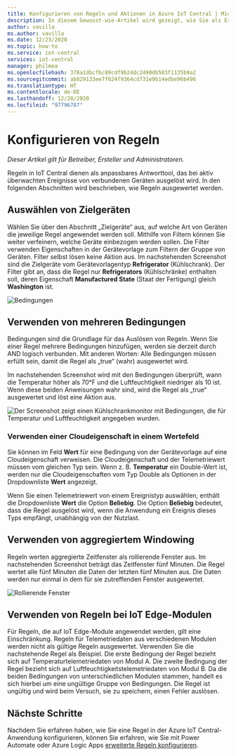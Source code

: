 ```yaml
---
title: Konfigurieren von Regeln und Aktionen in Azure IoT Central | Microsoft-Dokumentation
description: In diesem Gewusst-wie-Artikel wird gezeigt, wie Sie als Ersteller telemetriebasierte Regeln und Aktionen in Ihrer Azure IoT Central-Anwendung konfigurieren.
author: vavilla
ms.author: vavilla
ms.date: 12/23/2020
ms.topic: how-to
ms.service: iot-central
services: iot-central
manager: philmea
ms.openlocfilehash: 378a1dbcfbc89cdf9b24dc2490db583f1135b9a2
ms.sourcegitcommit: ab829133ee7f024f9364cd731e9b14edbe96b496
ms.translationtype: HT
ms.contentlocale: de-DE
ms.lasthandoff: 12/28/2020
ms.locfileid: "97796787"
---
```

# <a name="configure-rules"></a>Konfigurieren von Regeln

*Dieser Artikel gilt für Betreiber, Ersteller und Administratoren.*

Regeln in IoT Central dienen als anpassbares Antworttool, das bei aktiv überwachten Ereignisse von verbundenen Geräten ausgelöst wird. In den folgenden Abschnitten wird beschrieben, wie Regeln ausgewertet werden.

## <a name="select-target-devices"></a>Auswählen von Zielgeräten

Wählen Sie über den Abschnitt „Zielgeräte“ aus, auf welche Art von Geräten die jeweilige Regel angewendet werden soll. Mithilfe von Filtern können Sie weiter verfeinern, welche Geräte einbezogen werden sollen. Die Filter verwenden Eigenschaften in der Gerätevorlage zum Filtern der Gruppe von Geräten. Filter selbst lösen keine Aktion aus. Im nachstehenden Screenshot sind die Zielgeräte vom Gerätevorlagentyp **Refrigerator** (Kühlschrank). Der Filter gibt an, dass die Regel nur **Refrigerators** (Kühlschränke) enthalten soll, deren Eigenschaft **Manufactured State** (Staat der Fertigung) gleich **Washington** ist.

![Bedingungen](media/howto-configure-rules/filters.png)

## <a name="use-multiple-conditions"></a>Verwenden von mehreren Bedingungen

Bedingungen sind die Grundlage für das Auslösen von Regeln. Wenn Sie einer Regel mehrere Bedingungen hinzufügen, werden sie derzeit durch AND logisch verbunden. Mit anderen Worten: Alle Bedingungen müssen erfüllt sein, damit die Regel als „true“ (wahr) ausgewertet wird.  

Im nachstehenden Screenshot wird mit den Bedingungen überprüft, wann die Temperatur höher als 70&deg;F und die Luftfeuchtigkeit niedriger als 10 ist. Wenn diese beiden Anweisungen wahr sind, wird die Regel als „true“ ausgewertet und löst eine Aktion aus.

![Der Screenshot zeigt einen Kühlschrankmonitor mit Bedingungen, die für Temperatur und Luftfeuchtigkeit angegeben wurden.](media/howto-configure-rules/conditions.png)

### <a name="use-a-cloud-property-in-a-value-field"></a>Verwenden einer Cloudeigenschaft in einem Wertefeld

Sie können im Feld **Wert** für eine Bedingung von der Gerätevorlage auf eine Cloudeigenschaft verweisen. Die Cloudeigenschaft und der Telemetriewert müssen vom gleichen Typ sein. Wenn z. B. **Temperatur** ein Double-Wert ist, werden nur die Cloudeigenschaften vom Typ Double als Optionen in der Dropdownliste **Wert** angezeigt.

Wenn Sie einen Telemetriewert von einem Ereignistyp auswählen, enthält die Dropdownliste **Wert** die Option **Beliebig**. Die Option **Beliebig** bedeutet, dass die Regel ausgelöst wird, wenn die Anwendung ein Ereignis dieses Typs empfängt, unabhängig von der Nutzlast.

## <a name="use-aggregate-windowing"></a>Verwenden von aggregiertem Windowing

Regeln werten aggregierte Zeitfenster als rollierende Fenster aus. Im nachstehenden Screenshot beträgt das Zeitfenster fünf Minuten. Die Regel wertet alle fünf Minuten die Daten der letzten fünf Minuten aus. Die Daten werden nur einmal in dem für sie zutreffenden Fenster ausgewertet.

![Rollierende Fenster](media/howto-configure-rules/tumbling-window.png)

## <a name="use-rules-with-iot-edge-modules"></a>Verwenden von Regeln bei IoT Edge-Modulen

Für Regeln, die auf IoT Edge-Module angewendet werden, gilt eine Einschränkung. Regeln für Telemetriedaten aus verschiedenen Modulen werden nicht als gültige Regeln ausgewertet. Verwenden Sie die nachstehende Regel als Beispiel. Die erste Bedingung der Regel bezieht sich auf Temperaturtelemetriedaten von Modul A. Die zweite Bedingung der Regel bezieht sich auf Luftfeuchtigkeitstelemetriedaten von Modul B. Da die beiden Bedingungen von unterschiedlichen Modulen stammen, handelt es sich hierbei um eine ungültige Gruppe von Bedingungen. Die Regel ist ungültig und wird beim Versuch, sie zu speichern, einen Fehler auslösen.

## <a name="next-steps"></a>Nächste Schritte

Nachdem Sie erfahren haben, wie Sie eine Regel in der Azure IoT Central-Anwendung konfigurieren, können Sie erfahren, wie Sie mit Power Automate oder Azure Logic Apps [erweiterte Regeln konfigurieren](howto-configure-rules-advanced.md).
